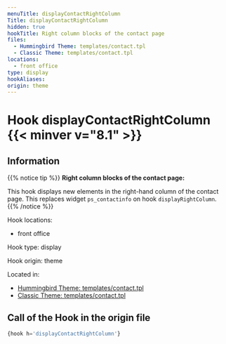 ```yaml
---
menuTitle: displayContactRightColumn
Title: displayContactRightColumn
hidden: true
hookTitle: Right column blocks of the contact page
files:
  - Hummingbird Theme: templates/contact.tpl
  - Classic Theme: templates/contact.tpl
locations:
  - front office
type: display
hookAliases:
origin: theme
---
```


# Hook displayContactRightColumn {{< minver v="8.1" >}}

## Information

{{% notice tip %}}
**Right column blocks of the contact page:** 

This hook displays new elements in the right-hand column of the contact page.
This replaces widget `ps_contactinfo` on hook `displayRightColumn`.
{{% /notice %}}

Hook locations: 
  - front office

Hook type: display

Hook origin: theme

Located in: 
  - [Hummingbird Theme: templates/contact.tpl](https://github.com/PrestaShop/hummingbird/blob/develop/templates/contact.tpl)
  - [Classic Theme: templates/contact.tpl](https://github.com/PrestaShop/classic-theme/blob/develop/templates/contact.tpl)

## Call of the Hook in the origin file

```php
{hook h='displayContactRightColumn'}
```